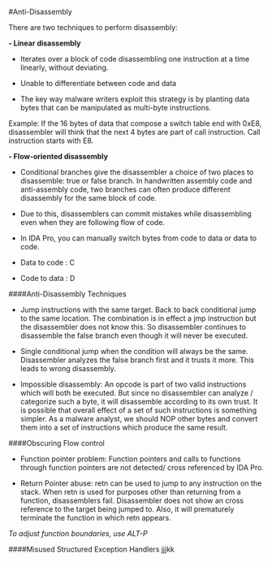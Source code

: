#Anti-Disassembly

There are two techniques to perform disassembly: 

**- Linear disassembly**

- Iterates over a block of code disassembling one instruction at a time linearly, without deviating. 

- Unable to differentiate between code and data

- The key way malware writers exploit this strategy is by planting data bytes that can be manipulated as multi-byte instructions.

Example:
If the 16 bytes of data that compose a switch table end with 0xE8, disassembler will think that the next 4 bytes are part of call instruction. Call instruction starts with E8.  

**- Flow-oriented disassembly**

- Conditional branches give the disassembler a choice of two places to disassemble: true or false branch. In handwritten assembly code and anti-assembly code, two branches can often produce different disassembly for the same block of code.

- Due to this, disassemblers can commit mistakes while disassembling even when they are following flow of code.

- In IDA Pro, you can manually switch bytes from code to data or data to code.

- Data to code : C

- Code to data : D


####Anti-Disassembly Techniques

- Jump instructions with the same target. Back to back conditional jump to the same location. The combination is in effect a jmp instruction but the disassembler does not know this. So disassembler continues to disassemble the false branch even though it will never be executed. 

- Single conditional jump when the condition will always be the same. Disassembler analyzes the false branch first and it trusts it more. This leads to wrong disassembly. 

- Impossible disassembly: An opcode is part of two valid instructions which will both be executed. But since no disassembler can analyze / categorize such a byte, it will disassemble according to its own trust. It is possible that overall effect of a set of such instructions is something simpler. As a malware analyst, we should NOP other bytes and convert them into a set of instructions which produce the same result. 

####Obscuring Flow control

- Function pointer problem: 
Function pointers and calls to functions through function pointers are not detected/ cross referenced by IDA Pro. 

- Return Pointer abuse: 
retn can be used to jump to any instruction on the stack.
When retn is used for purposes other than returning from a function, disassemblers fail. Disassembler does not show an cross reference to the target being jumped to. Also, it will prematurely terminate the function in which retn appears. 

*To adjust function boundaries, use ALT-P*

####Misused Structured Exception Handlers
jjjkk
